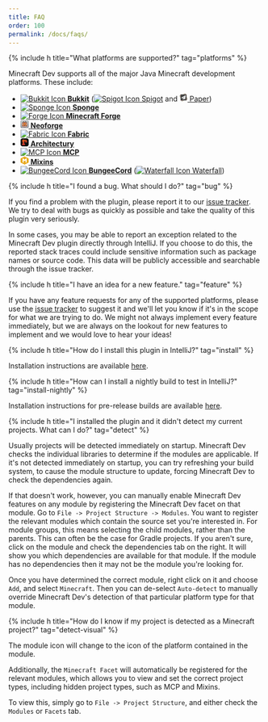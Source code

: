 ```yaml
---
title: FAQ
order: 100
permalink: /docs/faqs/
---
```


{% include h title="What platforms are supported?" tag="platforms" %}

Minecraft Dev supports all of the major Java Minecraft development platforms. These include:

- [![Bukkit Icon](https://raw.githubusercontent.com/minecraft-dev/MinecraftDev/dev/src/main/resources/assets/icons/platform/Bukkit.png?raw=true) **Bukkit**](https://hub.spigotmc.org/stash/projects/SPIGOT/repos/bukkit/browse) ([![Spigot Icon](https://raw.githubusercontent.com/minecraft-dev/MinecraftDev/dev/src/main/resources/assets/icons/platform/Spigot.png?raw=true) Spigot](https://spigotmc.org/) and [![Paper Icon](https://raw.githubusercontent.com/minecraft-dev/MinecraftDev/dev/src/main/resources/assets/icons/platform/Paper.png?raw=true) Paper](https://paper.emc.gs))
- [![Sponge Icon](https://raw.githubusercontent.com/minecraft-dev/MinecraftDev/dev/src/main/resources/assets/icons/platform/Sponge_dark.png?raw=true) **Sponge**](https://www.spongepowered.org/)
- [![Forge Icon](https://raw.githubusercontent.com/minecraft-dev/MinecraftDev/dev/src/main/resources/assets/icons/platform/Forge.png?raw=true) **Minecraft Forge**](http://minecraftforge.net/forum)
- <a href="https://neoforged.net/"><img src="https://raw.githubusercontent.com/minecraft-dev/MinecraftDev/dev/src/main/resources/assets/icons/platform/NeoForge.png?raw=true" width="16" height="16"/> <b>Neoforge</b><a/>
- [![Fabric Icon](https://raw.githubusercontent.com/minecraft-dev/MinecraftDev/dev/src/main/resources/assets/icons/platform/Fabric.png?raw=true) **Fabric**](https://fabricmc.net/)
- <a href="https://github.com/architectury/"><img src="https://raw.githubusercontent.com/minecraft-dev/MinecraftDev/dev/src/main/resources/assets/icons/platform/Architectury.png?raw=true" width="16" height="16"/> <b>Architectury</b><a/>
- [![MCP Icon](https://raw.githubusercontent.com/minecraft-dev/MinecraftDev/dev/src/main/resources/assets/icons/platform/MCP.png?raw=true) **MCP**](http://www.modcoderpack.com/)
- [![Mixins Icon](https://raw.githubusercontent.com/minecraft-dev/MinecraftDev/dev/src/main/resources/assets/icons/platform/Mixins_dark.png?raw=true) **Mixins**](https://github.com/SpongePowered/Mixin)
- [![BungeeCord Icon](https://raw.githubusercontent.com/minecraft-dev/MinecraftDev/dev/src/main/resources/assets/icons/platform/BungeeCord.png?raw=true) **BungeeCord**](https://www.spigotmc.org/wiki/bungeecord/) ([![Waterfall Icon](https://raw.githubusercontent.com/minecraft-dev/MinecraftDev/dev/src/main/resources/assets/icons/platform/Waterfall.png?raw=true) Waterfall](https://github.com/PaperMC/Waterfall))

{% include h title="I found a bug. What should I do?" tag="bug" %}

If you find a problem with the plugin, please report it to our [issue tracker](https://github.com/minecraft-dev/MinecraftDev/issues).
We try to deal with bugs as quickly as possible and take the quality of this plugin very seriously.

In some cases, you may be able to report an exception related to the Minecraft Dev plugin directly through IntelliJ. If you choose to do this, the reported stack traces could include sensitive information such as package names or source code. This data will be publicly accessible and searchable through the issue tracker.

{% include h title="I have an idea for a new feature." tag="feature" %}

If you have any feature requests for any of the supported platforms, please use the [issue tracker](https://github.com/minecraft-dev/MinecraftDev/issues)
to suggest it and we'll let you know if it's in the scope for what we are trying to do. We might not always implement
every feature immediately, but we are always on the lookout for new features to implement and we would love to hear your
ideas!

{% include h title="How do I install this plugin in IntelliJ?" tag="install" %}

Installation instructions are available [here](/install/).

{% include h title="How can I install a nightly build to test in IntelliJ?" tag="install-nightly" %}

Installation instructions for pre-release builds are available [here](/install/).

{% include h title="I installed the plugin and it didn't detect my current projects. What can I do?" tag="detect" %}

Usually projects will be detected immediately on startup. Minecraft Dev checks the individual libraries to determine if
the modules are applicable. If it's not detected immediately on startup, you can try refreshing your build system, to
cause the module structure to update, forcing Minecraft Dev to check the dependencies again.

If that doesn't work, however, you can manually enable Minecraft Dev features on any module by registering the Minecraft
Dev facet on that module. Go to `File -> Project Structure -> Modules`. You want to register the relevant modules which
contain the source set you're interested in. For module groups, this means selecting the child modules, rather than the
parents. This can often be the case for Gradle projects. If you aren't sure, click on the module and check the
dependencies tab on the right. It will show you which dependencies are available for that module. If the module has no
dependencies then it may not be the module you're looking for.

Once you have determined the correct module, right click on it and choose `Add`, and select `Minecraft`. Then you can
de-select `Auto-detect` to manually override Minecraft Dev's detection of that particular platform type for that module.

{% include h title="How do I know if my project is detected as a Minecraft project?" tag="detect-visual" %}

The module icon will change to the icon of the platform contained in the module.

Additionally, the `Minecraft Facet` will automatically be registered for the relevant modules, which allows you to view
and set the correct project types, including hidden project types, such as MCP and Mixins.

To view this, simply go to `File -> Project Structure`, and either check the `Modules` or `Facets` tab.
